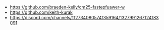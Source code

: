 - https://github.com/braeden-kelly/cm25-fsstepfuawer-w
- https://github.com/keith-kurak
- https://discord.com/channels/1127340805741359164/1327991267124183091
